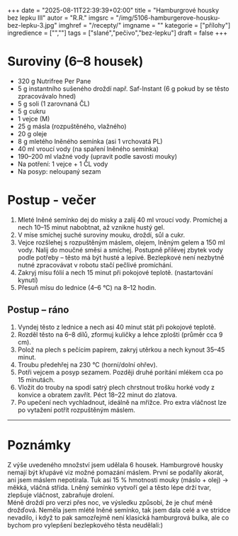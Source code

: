 
+++
date = "2025-08-11T22:39:39+02:00"
title = "Hamburgrové housky bez lepku III"
autor = "R.R."
imgsrc = "/img/5106-hamburgerove-housku-bez-lepku-3.jpg"
imghref = "/recepty/"
imgname = ""
kategorie = ["přílohy"]
ingredience = ["",""]
tags = ["slané","pečivo","bez-lepku"]
draft = false
+++


# Suroviny  (6–8 housek)
- 320 g Nutrifree Per Pane  
- 5 g instantního sušeného droždí např. Saf-Instant (6 g pokud by se těsto zpracovávalo hned)
- 5 g  soli  (1 zarovnaná ČL)
- 5 g cukru 
- 1 vejce (M)  
- 25 g másla (rozpuštěného, vlažného)  
- 20 g oleje
- 8 g mletého lněného semínka (asi 1 vrchovatá PL)  
- 40 ml vroucí vody (na spaření lněného semínka)  
- 190–200 ml vlažné vody (upravit podle savosti mouky)  
- Na potření: 1 vejce + 1 ČL vody  
- Na posyp: neloupaný sezam


# Postup - večer
1. Mleté lněné semínko dej do misky a zalij 40 ml vroucí vody.  Promíchej a nech 10–15 minut nabobtnat, až vznikne hustý gel.
2. V míse smíchej suché suroviny mouku, droždí, sůl a cukr.
3. Vejce rozšlehej s rozpuštěným máslem, olejem, lněným gelem a 150 ml vody.  Nalij do moučné směsi a smíchej.
   Postupně přilévej zbytek vody podle potřeby – těsto má být husté a lepivé. Bezlepkové není nezbytně nutné zpracovávat v robotu stačí pečlivé promíchání.
4. Zakryj mísu fólií a nech 15 minut při pokojové teplotě. (nastartování kynutí)
5. Přesuň mísu do lednice (4–6 °C) na 8–12 hodin.


## Postup – ráno
1. Vyndej těsto z lednice a nech asi 40 minut stát při pokojové teplotě.  
2. Rozděl těsto na 6–8 dílů, zformuj kuličky a lehce zplošti (průměr cca 9 cm).  
3. Polož na plech s pečícím papírem, zakryj utěrkou a nech kynout 35–45 minut.  
4. Troubu předehřej na 230 °C (horní/dolní ohřev).  
5. Potři vejcem a posyp sezamem. Později druhé porítání mlékem cca po 15 minutách.
6. Vložit do trouby na spodí satrý plech chrstnout trošku horké vody z konvice a obratem zavřít. Péct 18–22 minut do zlatova.  
7. Po upečení nech vychladnout, ideálně na mřížce. Pro extra vláčnost lze po vytažení potřít rozpuštěným máslem.

---

# Poznámky
Z výše uvedeného množství jsem udělala 6 housek. Hamburgrové housky nemají být křupávé viz možné pomazání máslem. První se podařily akorát, ani jsem máslem nepotírala.
Tuk asi 15 % hmotnosti mouky (máslo + olej) → měkká, vláčná střída. Lněný semínko vytvoří gel a těsto lépe drží tvar, zlepšuje vláčnost, zabraňuje drolení.  
Méně droždí pro verzi přes noc, ve výsledku způsobí, že je chuť méně drožďová. Neměla jsem mlété lněné semínko, tak jsem dala celé a ve stridce nevadilo, i když to pak samozřejmě není klasická hamburgrová bulka, ale co bychom pro vylepšení bezlepkového těsta neudělali:)



<!-- --> 